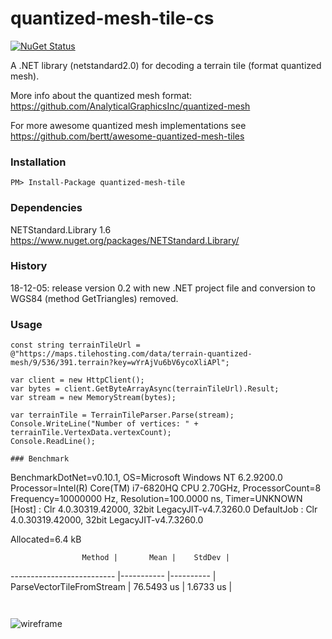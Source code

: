 # quantized-mesh-tile-cs

[![NuGet Status](http://img.shields.io/nuget/v/quantized-mesh-tile.svg?style=flat)](https://www.nuget.org/packages/quantized-mesh-tile/)

A .NET library (netstandard2.0) for decoding a terrain tile (format quantized mesh).

More info about the quantized mesh format: https://github.com/AnalyticalGraphicsInc/quantized-mesh

For more awesome quantized mesh implementations see https://github.com/bertt/awesome-quantized-mesh-tiles

### Installation

```
PM> Install-Package quantized-mesh-tile
```

### Dependencies

NETStandard.Library 1.6 https://www.nuget.org/packages/NETStandard.Library/

### History

18-12-05: release version 0.2 with new .NET project file and conversion to WGS84 (method GetTriangles) removed.

### Usage

```
const string terrainTileUrl = @"https://maps.tilehosting.com/data/terrain-quantized-mesh/9/536/391.terrain?key=wYrAjVu6bV6ycoXliAPl";

var client = new HttpClient();
var bytes = client.GetByteArrayAsync(terrainTileUrl).Result;
var stream = new MemoryStream(bytes);

var terrainTile = TerrainTileParser.Parse(stream);
Console.WriteLine("Number of vertices: " + terrainTile.VertexData.vertexCount);
Console.ReadLine();

### Benchmark

```
BenchmarkDotNet=v0.10.1, OS=Microsoft Windows NT 6.2.9200.0
Processor=Intel(R) Core(TM) i7-6820HQ CPU 2.70GHz, ProcessorCount=8
Frequency=10000000 Hz, Resolution=100.0000 ns, Timer=UNKNOWN
  [Host]     : Clr 4.0.30319.42000, 32bit LegacyJIT-v4.7.3260.0
  DefaultJob : Clr 4.0.30319.42000, 32bit LegacyJIT-v4.7.3260.0

Allocated=6.4 kB

                    Method |       Mean |    StdDev |
-------------------------- |----------- |---------- |
 ParseVectorTileFromStream | 76.5493 us | 1.6733 us |
 ```


```
![wireframe](https://cesiumjs.org/images/2015/12-18/terrain-obb-wireframe.png)
